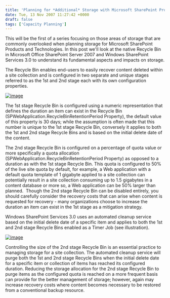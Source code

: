 ```yaml
---
title: 'Planning for *Additional* Storage with Microsoft SharePoint Products and Technologies - Recycle Bin'
date: Tue, 13 Nov 2007 11:27:42 +0000
draft: false
tags: ['Capacity Planning']
---
```


This will be the first of a series focusing on those areas of storage that are commonly overlooked when planning storage for Microsoft SharePoint Products and Technologies. In this post we'll look at the native Recycle Bin in Microsoft Office SharePoint Server 2007 and Windows SharePoint Services 3.0 to understand its fundamental aspects and impacts on storage.

The Recycle Bin enables end-users to easily recover content deleted within a site collection and is configured in two separate and unique stages referred to as the 1st and 2nd stage each with its own configuration properties.

[![image](https://msdnshared.blob.core.windows.net/media/TNBlogsFS/BlogFileStorage/blogs_technet/wbaer/WindowsLiveWriter/6c136ed6a9c2_73CD/image_thumb_2.png)](https://msdnshared.blob.core.windows.net/media/TNBlogsFS/BlogFileStorage/blogs_technet/wbaer/WindowsLiveWriter/6c136ed6a9c2_73CD/image_6.png)

The 1st stage Recycle Bin is configured using a numeric representation that defines the duration an item can exist in the Recycle Bin (SPWebApplication.RecycleBinRetentionPeriod Property), the default value of this property is 30 days; while the assumption is often made that this number is unique to the 1st stage Recycle Bin, conversely it applies to both the 1st and 2nd stage Recycle Bins and is based on the initial delete date of the content.

The 2nd stage Recycle Bin is configured on a percentage of quota value or more specifically a quota allocation (SPWebApplication.RecycleBinRetentionPeriod Property) as opposed to a duration as with the 1st stage Recycle Bin. This quota is configured to 50% of the live site quota by default, for example, a Web application with a default quota template of 1 gigabyte applied to a site collection can potentially result in a site collection consuming up to 1.5 gigabytes in a content database or more so, a Web application can be 50% larger than planned.  Though the 2nd stage Recycle Bin can be disabled entirely, you should carefully consider the recovery costs that can arise when content is requested for recovery - many organizations choose to increase the duration an item can exist in the 1st stage as a mitigation strategy.

Windows SharePoint Services 3.0 uses an automated cleanup service based on the initial delete date of a specific item and applies to both the 1st and 2nd stage Recycle Bins enabled as a Timer Job (see illustration).

[![image](https://msdnshared.blob.core.windows.net/media/TNBlogsFS/BlogFileStorage/blogs_technet/wbaer/WindowsLiveWriter/6c136ed6a9c2_73CD/image_thumb.png)](https://msdnshared.blob.core.windows.net/media/TNBlogsFS/BlogFileStorage/blogs_technet/wbaer/WindowsLiveWriter/6c136ed6a9c2_73CD/image_2.png)

Controlling the size of the 2nd stage Recycle Bin is an essential practice to managing storage for a site collection. The automated cleanup service will purge both the 1st and 2nd stage Recycle Bins when the initial delete date for a specific item or collection of items has reached its configured duration. Reducing the storage allocation for the 2nd stage Recycle Bin to purge items as the configured quota is reached on a more frequent basis can provide for the better management of storage; however, again may increase recovery costs where content becomes necessary to be restored from a conventional backup resource.